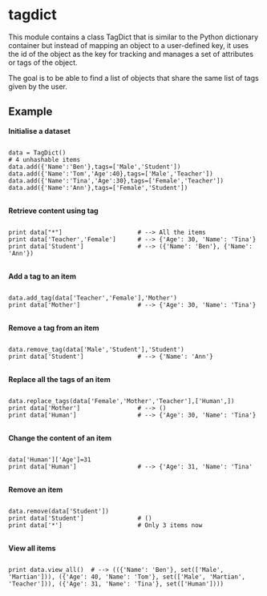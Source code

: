 tagdict
=======
This module contains a class TagDict that is similar to the Python 
dictionary container but instead of mapping an object to a user-defined 
key, it uses the id of the object as the key for tracking and manages 
a set of attributes or tags of the object.

The goal is to be able to find a list of objects that share the same 
list of tags given by the user.

Example
-------

**Initialise a dataset**

<pre>
<code class="python">
data = TagDict()
# 4 unhashable items
data.add({'Name':'Ben'},tags=['Male','Student'])
data.add({'Name':'Tom','Age':40},tags=['Male','Teacher'])
data.add({'Name':'Tina','Age':30},tags=['Female','Teacher'])
data.add({'Name':'Ann'},tags=['Female','Student'])
</code>
</pre>

**Retrieve content using tag**

<pre>
<code class="python">
print data["*"]                     # --> All the items
print data['Teacher','Female']      # --> {'Age': 30, 'Name': 'Tina'}
print data['Student']               # --> ({'Name': 'Ben'}, {'Name': 'Ann'})
</code>
</pre>

**Add a tag to an item**

<pre>
<code class="python">
data.add_tag(data['Teacher','Female'],'Mother')
print data['Mother']                # --> {'Age': 30, 'Name': 'Tina'}
</code>
</pre>

**Remove a tag from an item**

<pre>
<code class="python">
data.remove_tag(data['Male','Student'],'Student')
print data['Student']               # --> {'Name': 'Ann'}
</code>
</pre>

**Replace all the tags of an item**

<pre>
<code class="python">
data.replace_tags(data['Female','Mother','Teacher'],['Human',])
print data['Mother']                # --> ()
print data['Human']                 # --> {'Age': 30, 'Name': 'Tina'}
</code>
</pre>

**Change the content of an item**

<pre>
<code class="python">
data['Human']['Age']=31
print data['Human']                 # --> {'Age': 31, 'Name': 'Tina'
</code>
</pre>


**Remove an item**

<pre>
<code class="python">
data.remove(data['Student'])
print data['Student']               # ()
print data['*']                     # Only 3 items now
</code>
</pre>

**View all items**

<pre>
<code class="python">
print data.view_all()  # --> (({'Name': 'Ben'}, set(['Male', 'Martian'])), ({'Age': 40, 'Name': 'Tom'}, set(['Male', 'Martian', 'Teacher'])), ({'Age': 31, 'Name': 'Tina'}, set(['Human'])))
</code>
</pre>

